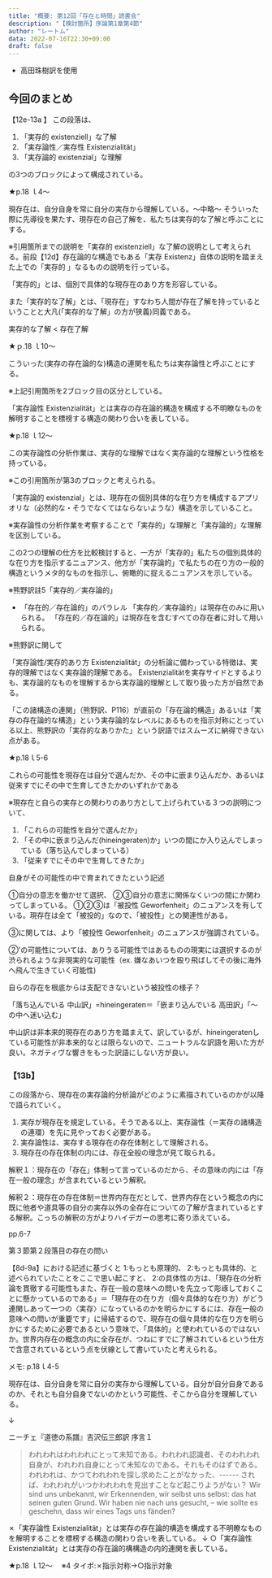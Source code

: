 ```yaml
---
title: "概要: 第12回「存在と時間」読書会"
description: "【検討箇所】序論第1章第4節"
author: "レートム"
data: 2022-07-16T22:30+09:00
draft: false
---
```


* 高田珠樹訳を使用

今回のまとめ
----

【12e-13a 】
この段落は、
1. 「実存的 existenziell」な了解
2. 「実存論性／実存性 Existenzialität」
3. 「実存論的 existenzial」な理解

の3つのブロックによって構成されている。

★p.18 ｌ4〜

現存在は、自分自身を常に自分の実存から理解している。〜中略〜 そういった際に先導役を果たす、現存在の自己了解を、私たちは実存的な了解と呼ぶことにする。

※引用箇所までの説明を「実存的 existenziell」な了解の説明として考えられる。前段【12d】存在論的な構造でもある「実存 Existenz」自体の説明を踏まえた上での「実存的 」なるものの説明を行っている。

「実存的」とは、個別で具体的な現存在のあり方を形容している。

また「実存的な了解」とは、「現存在」すなわち人間が存在了解を持っているということと大凡(「実存的な了解」の方が狭義)同義である。

実存的な了解 < 存在了解

★ｐ.18 ｌ10〜

こういった(実存の存在論的な)構造の連関を私たちは実存論性と呼ぶことにする。

※上記引用箇所を2ブロック目の区分としている。

「実存論性 Existenzialität」とは実存の存在論的構造を構成する不明瞭なものを解明することを標榜する構造の関わり合いを表している。

★p.18 ｌ12〜

この実存論性の分析作業は、実存的な理解ではなく実存論的な理解という性格を持っている。

※この引用箇所が第3のブロックと考えられる。

「実存論的 existenzial」とは、現存在の個別具体的な在り方を構成するアプリオリな（必然的な・そうでなくてはならないような）構造を示していること。

※実存論性の分析作業を考察することで「実存的」な理解と「実存論的」な理解を区別している。

この2つの理解の仕方を比較検討すると、一方が「実存的」私たちの個別具体的な在り方を指示するニュアンス、他方が「実存論的」で私たちの在り方の一般的構造というメタ的なものを指示し、俯瞰的に捉えるニュアンスを示している。

※熊野訳註5「実存的／実存論的」
* 「存在的／存在論的」のパラレル
    「実存的／実存論的」は現存在のみに用いられる。
    「存在的／存在論的」は現存在を含むすべての存在者に対して用いられる。

※熊野訳に関して

「実存論性/実存的あり方 Existenzialität」の分析論に備わっている特徴は、実存的理解ではなく実存論的理解である。
Existenzialitätを実存サイドとするよりも、実存論的なものを理解するから実存論的理解として取り扱った方が自然である。

「この諸構造の連関」（熊野訳、P116）が直前の「存在論的構造」あるいは「実存の存在論的な構造」という実存論的なレベルにあるものを指示対称にとっている以上、熊野訳の「実存的なありかた」という訳語ではスムーズに納得できない点がある。

★p.18ｌ5-6

これらの可能性を現存在は自分で選んだか、その中に嵌まり込んだか、あるいは従来すでにその中で生育してきたかのいずれかである

※現存在と自らの実存との関わりのあり方として上げられている３つの説明について、
1. 「これらの可能性を自分で選んだか」
2. 「その中に嵌まり込んだ(hineingeraten)か」いつの間にか入り込んでしまっている（落ち込んでしまっている）
3. 「従来すでにその中で生育してきたか」

自身がその可能性の中で育まれてきたという記述

①自分の意志を働かせて選択、
②③自分の意志に関係なくいつの間にか関わってしまっている。
①②③は「被投性 Geworfenheit」のニュアンスを有している。現存在は全て「被投的」なので、「被投性」との関連性がある。

➂に関しては、より「被投性 Geworfenheit」のニュアンスが強調されている。

➁'の可能性については、ありうる可能性ではあるものの現実には選択するのが渋られるような非現実的な可能性（ex. 嫌なあいつを殴り飛ばしてその後に海外へ飛んで生きていく可能性)　

自らの存在を根底からは支配できないという被投性の様子？

「落ち込んでいる 中山訳」=hineingeraten＝「嵌まり込んでいる 高田訳」「〜の中へ迷い込む」

中山訳は非本来的現存在のあり方を踏まえて、訳しているが、hineingeratenしている可能性が非本来的なとは限らないので、ニュートラルな訳語を用いた方が良い。ネガティヴな響きをもった訳語にしない方が良い。

### 【13b】

この段落から、現存在の実存論的分析論がどのように素描されているのかが以降で語られていく。
1. 実存が現存在を規定している。そうである以上、実存論性（＝実存の諸構造の連環）を先に見やっておく必要がある。
2. 実存論性は、実存する現存在の存在体制として理解される。
3. 現存在の存在体制の内には、存在全般の理念が見て取られる。

解釈１：現存在の「存在」体制って言っているのだから、その意味の内には「存在一般の理念」が含まれているという解釈。

解釈２：現存在の存在体制＝世界内存在だとして、世界内存在という概念の内に既に他者や道具等の自分の実存以外の全存在についての了解が含まれているとする解釈。こっちの解釈の方がよりハイデガーの思考に寄り添えている。

pp.6-7

第３節第２段落目の存在の問い

【8d-9a】における記述に基づくと
1:もっとも原理的、
2:もっとも具体的、と述べられていたことをここで思い起こすと、
2:の具体性の方は、「現存在の分析論を貫徹する可能性もまた、存在一般の意味への問いを先立って彫琢しておくことに懸かっているのである」＝「現存在の在り方（個々具体的な在り方）がどう連関しあって一つの〈実存〉になっているのかを明らかにするには、存在一般の意味への問いが重要です」に帰結するので、現存在の個々具体的な在り方を明らかにするために必要であるという意味で、「具体的」と使われているのではないか。世界内存在の概念の内に全存在が、つねにすでに了解されているという仕方で含意されているという点を伏線として書いていたと考えられる。

メモ:
p.18ｌ4-5

現存在は、自分自身を常に自分の実存から理解している。自分が自分自身であるのか、それとも自分自身でないのかという可能性、そこから自分を理解している。

↓

ニーチェ『道徳の系譜』吉沢伝三郎訳
序言１
> われわれはわれわれにとって未知である。われわれ認識者、そのわれわれ自身が、われわれ自身にとって未知なのである。それもそのはずである。われわれは、かつてわれわれを探し求めたことがなかった、------
> されば、われわれがいつかわれわれを見出すことなど起こりようがない？
> Wir sind uns unbekannt, wir Erkennenden, wir selbst uns selbst: das hat seinen guten Grund. Wir haben nie nach uns gesucht, – wie sollte es geschehn, dass wir eines Tags uns fänden?

✗「実存論性 Existenzialität」とは実存の存在論的構造を構成する不明瞭なものを解明することを標榜する構造の関わり合いを表している。
↓
○「実存論性 Existenzialität」とは実存の存在論的構構造の内的連関を表している。


★p.18 ｌ12〜　
※4
タイポ:✗指示対称→○指示対象